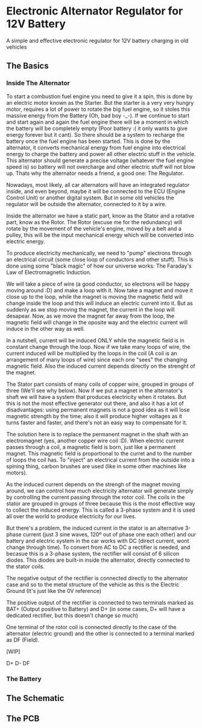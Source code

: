 # Electronic Alternator Regulator for 12V Battery

A simple and effective electronic regulator for 12V battery charging in old vehicles


## The Basics

### Inside The Alternator

To start a combustion fuel engine you need to give it a spin, this is done by an electric motor known as the Starter. But the starter is a very very hungry motor, requires a lot of power to rotate the big fuel engine, so it stoles this massive energy from the Battery (Oh, bad boy -_-). If we continue to start and start again and again the fuel engine there will be a moment in which the battery will be completely empty (Poor battery :( it only wants to give energy forever but it cant). So there should be a system to recharge the battery once the fuel engine has been started. This is done by the alternator, it converts mechanical energy from fuel engine into electrical energy to charge the battery and power all other electric stuff in the vehicle. This alternator should generate a precise voltage (whatever the fuel engine speed is) so battery will not overcharge and other electric stuff will not blow up. Thats why the alternator needs a friend, a good one: The Regulator.

Nowadays, most likely, all car alternators will have an integrated regulator inside, and even beyond, maybe it will be connected to the ECU (Engine Control Unit) or another digital system. But in some old vehicles the regulator will be outside the alternator, connected to it by a wire.

Inside the alternator we have a static part, know as the Stator and a rotative part, know as the Rotor. The Rotor (excuse me for the redundancy) will rotate by the movement of the vehicle's engine, moved by a belt and a pulley, this will be the input mechanical energy which will be converted into electric energy.

To produce electricity mechanically, we need to "pump" electrons through an electrical circuit (some close loop of conductors and other stuff). This is done using some "black magic" of how our universe works: The Faraday's Law of Electromagnetic Induction.

We will take a piece of wire (a good conductor, so electrons will be happy moving around :D) and make a loop with it. Now take a magnet and move it close up to the loop, while the magnet is moving the magnetic field will change inside the loop and this will induce an electric current into it. But as suddenly as we stop moving the magnet, the current in the loop will desapear. Now, as we move the magnet far away from the loop, the magnetic field will change in the oposite way and the electric current will induce in the other way as well.

In a nutshell, current will be induced ONLY while the magnetic field is in constant change through the loop. Now if we take many loops of wire, the current induced will be multiplied by the loops in the coil (A coil is an arrangement of many loops of wire) since each one "sees" the changing magnetic field. Also the induced current depends directly on the strenght of the magnet.

The Stator part consists of many coils of copper wire, grouped in groups of three (We'll see why below). Now if we put a magnet in the alternator's shaft we will have a system that produces electricity when it rotates. But this is not the most effective generator out there, and also it has a lot of disadvantages: using permanent magnets is not a good idea as it will lose magnetic strength by the time; also it will produce higher voltages as it turns faster and faster, and there's not an easy way to compensate for it.

The solution here is to replace the permanent magnet in the shaft with an electromagnet (yes, another copper wire coil :D). When electric current passes through a coil, a magnetic field is born, just like a permanent magnet. This magnetic field is proportional to the curret and to the number of loops the coil has. To "inject" an electrical current from the outside into a spining thing, carbon brushes are used (like in some other machines like motors).

As the induced current depends on the strengh of the magnet moving around, we can control how much electricity alternator will generate simply by controlling the current passing through the rotor coil. The coils in the stator are grouped in groups of three because this is the most effective way to collect the induced energy. This is called a 3-phase system and it is used all over the world to produce electricity for our lives.

But there's a problem, the induced current in the stator is an alternative 3-phase current (just 3 sine waves, 120º out of phase one each other) and our battery and electric system in the car works with DC (direct current, wont change through time). To convert from AC to DC a rectifier is needed, and becasue this is a 3-phase system, the rectifier will consist of 6 silicon diodes. This diodes are built-in inside the alternator, directly connected to the stator coils.

The negative output of the rectifier is connected directly to the alternator case and so to the metal structure of the vehicle as this is the Electric Ground (It's just like the 0V reference)

The positive output of the rectifier is connected to two terminals marked as BAT+ (Output positive to Battery) and D+ (in some cases, D+ will have a dedicated rectifier, but this doesn't change so much)

One terminal of the rotor coil is connected directly to the case of the alternator (electric ground) and the other is connected to a terminal marked as DF (Field).

[WIP]









D+ D- DF


### The Battery



## The Schematic



## The PCB
